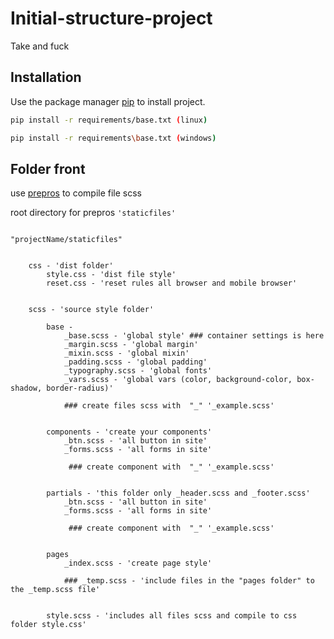 # Initial-structure-project

Take and fuck

## Installation
Use the package manager [pip](https://pip.pypa.io/en/stable/) to install project.



```bash
pip install -r requirements/base.txt (linux)

pip install -r requirements\base.txt (windows)
```

## Folder front



use [prepros](https://prepros.io/downloads) to compile file scss

root directory for prepros ```'staticfiles'```

```

"projectName/staticfiles"


    css - 'dist folder'
        style.css - 'dist file style'
        reset.css - 'reset rules all browser and mobile browser'


    scss - 'source style folder'
        
        base - 
            _base.scss - 'global style' ### container settings is here
            _margin.scss - 'global margin'
            _mixin.scss - 'global mixin'
            _padding.scss - 'global padding'
            _typography.scss - 'global fonts'
            _vars.scss - 'global vars (color, background-color, box-shadow, border-radius)'

            ### create files scss with  "_" '_example.scss'


        components - 'create your components'
            _btn.scss - 'all button in site'
            _forms.scss - 'all forms in site'

             ### create component with  "_" '_example.scss'


        partials - 'this folder only _header.scss and _footer.scss'
            _btn.scss - 'all button in site'
            _forms.scss - 'all forms in site'

             ### create component with  "_" '_example.scss'
        

        pages
            _index.scss - 'create page style'

            ### _temp.scss - 'include files in the "pages folder" to the _temp.scss file'
        

        style.scss - 'includes all files scss and compile to css folder style.css'
```
